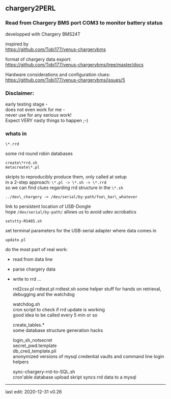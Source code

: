## chargery2PERL
### Read from Chargery BMS port COM3 to monitor battery status
developped with Chargery BMS24T  

inspired by   
https://github.com/Tobi177/venus-chargerybms
  

format of chargery data export:  
https://github.com/Tobi177/venus-chargerybms/tree/master/docs
  

Hardware considerations and configuration clues:  
https://github.com/Tobi177/venus-chargerybms/issues/5
  
### Disclaimer:  
early testing stage -   
does not even work for me -  
never use for any serious work!  
Expect VERY nasty things to happen ;-)

### whats in
    \*.rrd 
some rrd round robin databases  
  
    create\*rrd.sh
    metacreate\*.pl 
skripts to reproducibly produce them, only called at setup  
in a 2-step approach: `\*.pl -> \*.sh -> \*.rrd`  
so we can find clues regarding rrd structure in the  `\*.sh`  
  
 

    ../dev\_chargery -> /dev/serial/by-path/foo\_bar\_whatever    
link to persistent location of USB-Dongle  
hope `/dev/serial/by-path/` allows us to avoid udev acrobatics  

 
    setstty-RS485.sh  
set terminal parameters for the USB-serial adapter where data comes in  
  
    update.pl  
do the most part of real work:
* read from data line
* parse chargery data
* write to rrd
...
  
 
    rrd2csv.pl
    rrdtest.pl
    rrdtest.sh
some helper stuff for hands on retrieval, debugging and the watchdog

    watchdog.sh  
cron script to check if rrd update is working  
good idea to be called every 5 min or so  
  
    create\_tables.\*  
some database structure generation hacks  

    login\_sh\_notsecret  
    secret\_pwd.template  
    db\_cred\_template.pli  
anonymized versions of mysql credential vaults and command line login helpers    
  
    sync-chargery-rrd-to-SQL.sh  
cron'able database upload skript
syncs rrd data to a mysql  
  
  
---------  
last edit: 2020-12-31 v0.26
